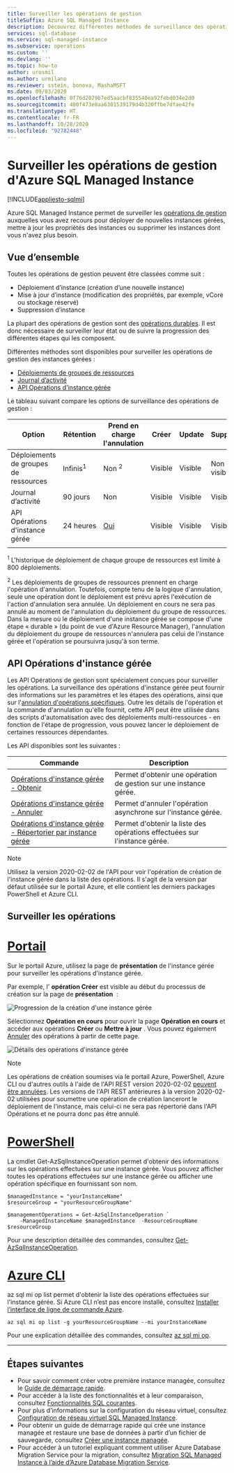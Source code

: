 ```yaml
---
title: Surveiller les opérations de gestion
titleSuffix: Azure SQL Managed Instance
description: Découvrez différentes méthodes de surveillance des opérations de gestion d'Azure SQL Managed Instance.
services: sql-database
ms.service: sql-managed-instance
ms.subservice: operations
ms.custom: ''
ms.devlang: ''
ms.topic: how-to
author: urosmil
ms.author: urmilano
ms.reviewer: sstein, bonova, MashaMSFT
ms.date: 09/03/2020
ms.openlocfilehash: 0f76d2079b7ed5aacbf835540ea92febd034e2d0
ms.sourcegitcommit: 400f473e8aa6301539179d4b320ffbe7dfae42fe
ms.translationtype: HT
ms.contentlocale: fr-FR
ms.lasthandoff: 10/28/2020
ms.locfileid: "92782448"
---
```

# <a name="monitoring-azure-sql-managed-instance-management-operations"></a>Surveiller les opérations de gestion d'Azure SQL Managed Instance
[!INCLUDE[appliesto-sqlmi](../includes/appliesto-sqlmi.md)]

Azure SQL Managed Instance permet de surveiller les [opérations de gestion](management-operations-overview.md) auxquelles vous avez recours pour déployer de nouvelles instances gérées, mettre à jour les propriétés des instances ou supprimer les instances dont vous n'avez plus besoin. 

## <a name="overview"></a>Vue d’ensemble

Toutes les opérations de gestion peuvent être classées comme suit :

- Déploiement d’instance (création d’une nouvelle instance)
- Mise à jour d’instance (modification des propriétés, par exemple, vCore ou stockage réservé)
- Suppression d’instance

La plupart des opérations de gestion sont des [opérations durables](management-operations-overview.md#duration). Il est donc nécessaire de surveiller leur état ou de suivre la progression des différentes étapes qui les composent. 

Différentes méthodes sont disponibles pour surveiller les opérations de gestion des instances gérées :

- [Déploiements de groupes de ressources](../../azure-resource-manager/templates/deployment-history.md)
- [Journal d’activité](../../azure-monitor/platform/activity-log.md)
- [API Opérations d'instance gérée](#managed-instance-operations-api)


Le tableau suivant compare les options de surveillance des opérations de gestion : 

| Option | Rétention | Prend en charge l'annulation | Créer | Update | Supprimer | Annuler | Étapes |
| --- | --- | --- | --- | --- | --- | --- | --- |
| Déploiements de groupes de ressources | Infinis<sup>1</sup> | Non <sup>2</sup> | Visible | Visible | Non visible | Visible | Non visible |
| Journal d’activité | 90 jours | Non | Visible | Visible | Visible | Visible |  Non visible |
| API Opérations d'instance gérée | 24 heures | [Oui](management-operations-cancel.md) | Visible | Visible | Visible | Visible | Visible |
|  |  |  |  |  |  |  | |

<sup>1</sup> L'historique de déploiement de chaque groupe de ressources est limité à 800 déploiements.

<sup>2</sup> Les déploiements de groupes de ressources prennent en charge l'opération d'annulation. Toutefois, compte tenu de la logique d'annulation, seule une opération dont le déploiement est prévu après l'exécution de l'action d'annulation sera annulée. Un déploiement en cours ne sera pas annulé au moment de l'annulation du déploiement du groupe de ressources. Dans la mesure où le déploiement d'une instance gérée se compose d'une étape « durable » (du point de vue d'Azure Resource Manager), l'annulation du déploiement du groupe de ressources n'annulera pas celui de l'instance gérée et l'opération se poursuivra jusqu'à son terme. 

## <a name="managed-instance-operations-api"></a>API Opérations d'instance gérée

Les API Opérations de gestion sont spécialement conçues pour surveiller les opérations. La surveillance des opérations d'instance gérée peut fournir des informations sur les paramètres et les étapes des opérations, ainsi que sur l'[annulation d'opérations spécifiques](management-operations-cancel.md). Outre les détails de l'opération et la commande d'annulation qu'elle fournit, cette API peut être utilisée dans des scripts d'automatisation avec des déploiements multi-ressources - en fonction de l'étape de progression, vous pouvez lancer le déploiement de certaines ressources dépendantes.

Les API disponibles sont les suivantes : 

| Commande | Description |
| --- | --- |
|[Opérations d'instance gérée - Obtenir](/rest/api/sql/managedinstanceoperations/get)|Permet d'obtenir une opération de gestion sur une instance gérée.|
|[Opérations d'instance gérée - Annuler](/rest/api/sql/managedinstanceoperations/cancel)|Permet d'annuler l'opération asynchrone sur l'instance gérée.|
|[Opérations d'instance gérée - Répertorier par instance gérée](/rest/api/sql/managedinstanceoperations/listbymanagedinstance)|Permet d'obtenir la liste des opérations effectuées sur l'instance gérée.|

> [!NOTE]
> Utilisez la version 2020-02-02 de l'API pour voir l'opération de création de l'instance gérée dans la liste des opérations. Il s'agit de la version par défaut utilisée sur le portail Azure, et elle contient les derniers packages PowerShell et Azure CLI.

## <a name="monitor-operations"></a>Surveiller les opérations

# <a name="portal"></a>[Portail](#tab/azure-portal)

Sur le portail Azure, utilisez la page de **présentation** de l'instance gérée pour surveiller les opérations d'instance gérée. 

Par exemple, l' **opération Créer** est visible au début du processus de création sur la page de **présentation**  : 

![Progression de la création d'une instance gérée](./media/management-operations-monitor/monitoring-create-operation.png)

Sélectionnez **Opération en cours** pour ouvrir la page **Opération en cours** et accéder aux opérations **Créer** ou **Mettre à jour** . Vous pouvez également [Annuler](management-operations-cancel.md) des opérations à partir de cette page.  

![Détails des opérations d'instance gérée](./media/management-operations-monitor/monitoring-operation-details.png)

> [!NOTE]
> Les opérations de création soumises via le portail Azure, PowerShell, Azure CLI ou d'autres outils à l'aide de l'API REST version 2020-02-02 [peuvent être annulées](management-operations-cancel.md). Les versions de l'API REST antérieures à la version 2020-02-02 utilisées pour soumettre une opération de création lanceront le déploiement de l'instance, mais celui-ci ne sera pas répertorié dans l'API Opérations et ne pourra donc pas être annulé.

# <a name="powershell"></a>[PowerShell](#tab/azure-powershell)

La cmdlet Get-AzSqlInstanceOperation permet d'obtenir des informations sur les opérations effectuées sur une instance gérée. Vous pouvez afficher toutes les opérations effectuées sur une instance gérée ou afficher une opération spécifique en fournissant son nom.

```powershell-interactive
$managedInstance = "yourInstanceName"
$resourceGroup = "yourResourceGroupName"

$managementOperations = Get-AzSqlInstanceOperation `
    -ManagedInstanceName $managedInstance  -ResourceGroupName $resourceGroup
```

Pour une description détaillée des commandes, consultez [Get-AzSqlInstanceOperation](/powershell/module/az.sql/get-azsqlinstanceoperation).

# <a name="azure-cli"></a>[Azure CLI](#tab/azure-cli)

az sql mi op list permet d'obtenir la liste des opérations effectuées sur l'instance gérée. Si Azure CLI n’est pas encore installé, consultez [Installer l’interface de ligne de commande Azure](/cli/azure/install-azure-cli).

```azurecli-interactive
az sql mi op list -g yourResourceGroupName --mi yourInstanceName 
```

Pour une explication détaillée des commandes, consultez [az sql mi op](/cli/azure/sql/mi/op).

---

## <a name="next-steps"></a>Étapes suivantes

- Pour savoir comment créer votre première instance managée, consultez le [Guide de démarrage rapide](instance-create-quickstart.md).
- Pour accéder à la liste des fonctionnalités et à leur comparaison, consultez [Fonctionnalités SQL courantes](../database/features-comparison.md).
- Pour plus d’informations sur la configuration du réseau virtuel, consultez [Configuration de réseau virtuel SQL Managed Instance](connectivity-architecture-overview.md).
- Pour obtenir un guide de démarrage rapide qui crée une instance managée et restaure une base de données à partir d’un fichier de sauvegarde, consultez [Créer une instance managée](instance-create-quickstart.md).
- Pour accéder à un tutoriel expliquant comment utiliser Azure Database Migration Service pour la migration, consultez [Migration SQL Managed Instance à l’aide d’Azure Database Migration Service](../../dms/tutorial-sql-server-to-managed-instance.md).